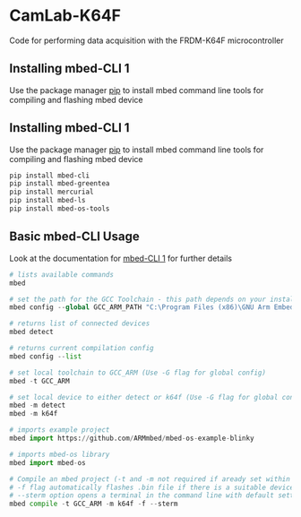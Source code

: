 # CamLab-K64F
Code for performing data acquisition with the FRDM-K64F microcontroller

## Installing mbed-CLI 1

Use the package manager [pip](https://pip.pypa.io/en/stable/) to install mbed command line tools for compiling and flashing mbed device 

## Installing mbed-CLI 1

Use the package manager [pip](https://pip.pypa.io/en/stable/) to install mbed command line tools for compiling and flashing mbed device 

```bash
pip install mbed-cli
pip install mbed-greentea
pip install mercurial
pip install mbed-ls
pip install mbed-os-tools
```

## Basic mbed-CLI Usage 

Look at the documentation for [mbed-CLI 1](https://os.mbed.com/docs/mbed-os/v6.15/build-tools/install-and-set-up.html) for further details 

```python
# lists available commands 
mbed 

# set the path for the GCC Toolchain - this path depends on your installation 
mbed config --global GCC_ARM_PATH "C:\Program Files (x86)\GNU Arm Embedded Toolchain\10 2020-q4-major\bin"

# returns list of connected devices 
mbed detect

# returns current compilation config 
mbed config --list

# set local toolchain to GCC_ARM (Use -G flag for global config)
mbed -t GCC_ARM

# set local device to either detect or k64f (Use -G flag for global config)
mbed -m detect
mbed -m k64f

# imports example project 
mbed import https://github.com/ARMmbed/mbed-os-example-blinky 

# imports mbed-os library
mbed import mbed-os 

# Compile an mbed project (-t and -m not required if aready set within project)
# -f flag automatically flashes .bin file if there is a suitable device connected 
# --sterm option opens a terminal in the command line with default settings (9600)
mbed compile -t GCC_ARM -m k64f -f --sterm 
```
